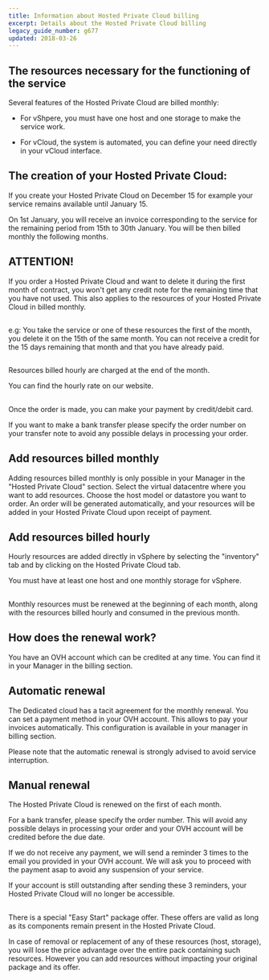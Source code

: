```yaml
---
title: Information about Hosted Private Cloud billing
excerpt: Details about the Hosted Private Cloud billing
legacy_guide_number: g677
updated: 2018-03-26
---
```


## 

## The resources necessary for the functioning of the service
Several features of the Hosted Private Cloud are billed monthly: 

- For vShpere, you must have one host and one storage to make the service work. 

- For vCloud, the system is automated, you can define your need directly in your vCloud interface.

## The creation of your Hosted Private Cloud:
If you create your Hosted Private Cloud on December 15 for example your service remains available until January 15.

On 1st January, you will receive an invoice corresponding to the service for the remaining period from 15th to 30th January. You will be then billed monthly the following months.

## ATTENTION!
If you order a Hosted Private Cloud and want to delete it during the first month of contract, you won't get any credit note for the remaining time that you have not used. 
This also applies to the resources of your Hosted Private Cloud in billed monthly.

## 
e.g: You take the service or one of these resources the first of the month, you delete it on the 15th of the same month. You can not receive a credit for the 15 days remaining that month and that you have already paid.

## 
Resources billed hourly are charged at the end of the month.

You can find the hourly rate on our website.

## 
Once the order is made, you can make your payment by credit/debit card.

If you want to make a bank transfer please specify the order number on your transfer note to avoid any possible delays in processing your order.

## Add resources billed monthly
Adding resources billed monthly is only possible in your Manager in the "Hosted Private Cloud" section.
Select the virtual datacentre where you want to add resources. Choose the host model or datastore you want to order. An order will be generated automatically, and your resources will be added in your Hosted Private Cloud upon receipt of payment.

## Add resources billed hourly
Hourly resources are added directly in vSphere by selecting the "inventory" tab and by clicking on the Hosted Private Cloud tab.

You must have at least one host and one monthly storage for vSphere.

## 
Monthly resources must be renewed at the beginning of each month, along with the resources billed hourly and  consumed in the previous month.

## How does the renewal work?
You have an OVH account which can be credited at any time.
You can find it in your Manager in the billing section.

## Automatic renewal
The Dedicated cloud has a tacit agreement for the monthly renewal. You can set a payment method in your OVH account. 
This allows to pay your invoices automatically. 
This configuration is available in your manager in billing section.

Please note that the automatic renewal is strongly advised to avoid service interruption.

## Manual renewal
The Hosted Private Cloud is renewed on the first of each month.

For a bank transfer, please specify the order number. This will avoid any possible delays in processing your order and your OVH account will be credited before the due date.

If we do not receive any payment, we will send a reminder 3 times to the email you provided in your OVH account. We will ask you to proceed with the payment asap to avoid any suspension of your service.  

If your account is still outstanding after sending these 3 reminders, your Hosted Private Cloud will no longer be accessible.

## 
There is a special "Easy Start" package offer.
These offers are valid as long as its components remain present in the Hosted Private Cloud.

In case of removal or replacement of any of these resources (host, storage), you will lose the price advantage over the entire pack containing such resources. However you can add resources without impacting your original package and its offer.

